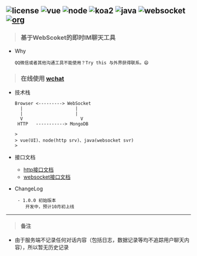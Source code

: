 ![license](https://img.shields.io/badge/license-GNU-100000.svg)
![vue](https://img.shields.io/badge/-vue-lightred.svg)
![node](https://img.shields.io/badge/-node-green.svg)
![koa2](https://img.shields.io/badge/-koa2-blue.svg)
![java](https://img.shields.io/badge/-java-green.svg)
![websocket](https://img.shields.io/badge/-websocket-lightred.svg)
[![org](https://img.shields.io/badge/org-@LazyKoala-yellow.svg)](https://github.com/lazy-koala/)
---
> ### 基于WebScoket的即时IM聊天工具 
- Why

  ```
  QQ微信或者其他沟通工具不能使用？Try this 与外界获得联系。😄
  ```
> ### 在线使用 [wchat](https://wchat.thankjava.com)

- 技术栈

  ```
  Browser <---------> WebSocket
    |	                 |
    |	                 |
    V                      V
   HTTP   -----------> MongoDB

  >
  > vue(UI)、node(http srv)、java(websocket svr)
  >
  ```
- 接口文档
  - [http接口文档](https://github.com/lazy-koala/wchat/blob/master/doc/api/http.md)
  - [websocket接口文档](https://github.com/lazy-koala/wchat/blob/master/doc/api/websocket.md)
  
- ChangeLog
  ```
   - 1.0.0 初始版本
      开发中，预计10月初上线
  ```
---
> #### 备注
- 由于服务端不记录任何对话内容（包括日志，数据记录等均不追踪用户聊天内容），所以暂无历史记录
